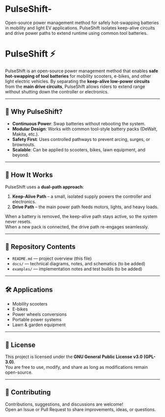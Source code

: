# PulseShift-
Open-source power management method for safely hot-swapping batteries in mobility and light EV applications. PulseShift isolates keep-alive circuits and drive power paths to extend runtime using common tool batteries.
# PulseShift ⚡

PulseShift is an open-source power management method that enables **safe hot-swapping of tool batteries** for mobility scooters, e-bikes, and other light electric vehicles. By separating the **keep-alive low-power circuits** from the **main drive circuits**, PulseShift allows riders to extend range without shutting down the controller or electronics.

---

## 🚀 Why PulseShift?
- **Continuous Power**: Swap batteries without rebooting the system.
- **Modular Design**: Works with common tool-style battery packs (DeWalt, Makita, etc.).
- **Safety First**: Uses controlled pathways to prevent arcing, surges, or brownouts.
- **Scalable**: Can be applied to scooters, bikes, lawn equipment, and beyond.

---

## 🔧 How It Works
PulseShift uses a **dual-path approach**:
1. **Keep-Alive Path** – a small, isolated supply powers the controller and electronics.  
2. **Drive Path** – the main power path feeds motors, lights, and heavy loads.  

When a battery is removed, the keep-alive path stays active, so the system never resets.  
When a new pack is connected, the drive path re-engages seamlessly.

---

## 📂 Repository Contents
- `README.md` — project overview (this file)  
- `docs/` — technical diagrams, notes, and schematics (to be added)  
- `examples/` — implementation notes and test builds (to be added)  

---

## 🛠️ Applications
- Mobility scooters  
- E-bikes  
- Power wheels conversions  
- Portable power systems  
- Lawn & garden equipment  

---

## 📜 License
This project is licensed under the **GNU General Public License v3.0 (GPL-3.0)**.  
You are free to use, modify, and share as long as modifications remain open-source.

---

## 🤝 Contributing
Contributions, suggestions, and discussions are welcome!  
Open an Issue or Pull Request to share improvements, ideas, or questions.


